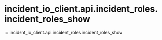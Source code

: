 # incident_io_client.api.incident_roles.incident_roles_show

::: incident_io_client.api.incident_roles.incident_roles_show